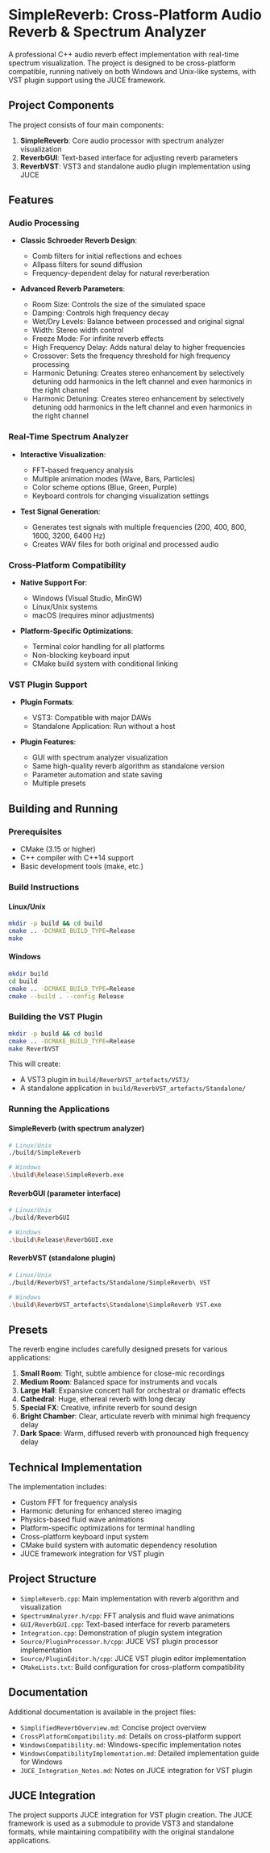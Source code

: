 # SimpleReverb: Cross-Platform Audio Reverb & Spectrum Analyzer

A professional C++ audio reverb effect implementation with real-time spectrum visualization. The project is designed to be cross-platform compatible, running natively on both Windows and Unix-like systems, with VST plugin support using the JUCE framework.

## Project Components

The project consists of four main components:

1. **SimpleReverb**: Core audio processor with spectrum analyzer visualization
2. **ReverbGUI**: Text-based interface for adjusting reverb parameters
3. **ReverbVST**: VST3 and standalone audio plugin implementation using JUCE

## Features

### Audio Processing

- **Classic Schroeder Reverb Design**:
  - Comb filters for initial reflections and echoes
  - Allpass filters for sound diffusion
  - Frequency-dependent delay for natural reverberation
  
- **Advanced Reverb Parameters**:
  - Room Size: Controls the size of the simulated space
  - Damping: Controls high frequency decay
  - Wet/Dry Levels: Balance between processed and original signal
  - Width: Stereo width control
  - Freeze Mode: For infinite reverb effects
  - High Frequency Delay: Adds natural delay to higher frequencies
  - Crossover: Sets the frequency threshold for high frequency processing
  - Harmonic Detuning: Creates stereo enhancement by selectively detuning odd harmonics in the left channel and even harmonics in the right channel
  - Harmonic Detuning: Creates stereo enhancement by selectively detuning odd harmonics in the left channel and even harmonics in the right channel

### Real-Time Spectrum Analyzer

- **Interactive Visualization**:
  - FFT-based frequency analysis
  - Multiple animation modes (Wave, Bars, Particles)
  - Color scheme options (Blue, Green, Purple)
  - Keyboard controls for changing visualization settings

- **Test Signal Generation**:
  - Generates test signals with multiple frequencies (200, 400, 800, 1600, 3200, 6400 Hz)
  - Creates WAV files for both original and processed audio

### Cross-Platform Compatibility

- **Native Support For**:
  - Windows (Visual Studio, MinGW)
  - Linux/Unix systems
  - macOS (requires minor adjustments)

- **Platform-Specific Optimizations**:
  - Terminal color handling for all platforms
  - Non-blocking keyboard input
  - CMake build system with conditional linking

### VST Plugin Support

- **Plugin Formats**:
  - VST3: Compatible with major DAWs
  - Standalone Application: Run without a host

- **Plugin Features**:
  - GUI with spectrum analyzer visualization
  - Same high-quality reverb algorithm as standalone version
  - Parameter automation and state saving
  - Multiple presets

## Building and Running

### Prerequisites

- CMake (3.15 or higher)
- C++ compiler with C++14 support
- Basic development tools (make, etc.)

### Build Instructions

#### Linux/Unix

```bash
mkdir -p build && cd build
cmake .. -DCMAKE_BUILD_TYPE=Release
make
```

#### Windows

```bash
mkdir build
cd build
cmake .. -DCMAKE_BUILD_TYPE=Release
cmake --build . --config Release
```

### Building the VST Plugin

```bash
mkdir -p build && cd build
cmake .. -DCMAKE_BUILD_TYPE=Release
make ReverbVST
```

This will create:
- A VST3 plugin in `build/ReverbVST_artefacts/VST3/`
- A standalone application in `build/ReverbVST_artefacts/Standalone/`

### Running the Applications

#### SimpleReverb (with spectrum analyzer)

```bash
# Linux/Unix
./build/SimpleReverb

# Windows
.\build\Release\SimpleReverb.exe
```

#### ReverbGUI (parameter interface)

```bash
# Linux/Unix
./build/ReverbGUI

# Windows
.\build\Release\ReverbGUI.exe
```

#### ReverbVST (standalone plugin)

```bash
# Linux/Unix
./build/ReverbVST_artefacts/Standalone/SimpleReverb\ VST

# Windows
.\build\ReverbVST_artefacts\Standalone\SimpleReverb VST.exe
```

## Presets

The reverb engine includes carefully designed presets for various applications:

1. **Small Room**: Tight, subtle ambience for close-mic recordings
2. **Medium Room**: Balanced space for instruments and vocals
3. **Large Hall**: Expansive concert hall for orchestral or dramatic effects
4. **Cathedral**: Huge, ethereal reverb with long decay
5. **Special FX**: Creative, infinite reverb for sound design
6. **Bright Chamber**: Clear, articulate reverb with minimal high frequency delay
7. **Dark Space**: Warm, diffused reverb with pronounced high frequency delay

## Technical Implementation

The implementation includes:

- Custom FFT for frequency analysis
- Harmonic detuning for enhanced stereo imaging
- Physics-based fluid wave animations
- Platform-specific optimizations for terminal handling
- Cross-platform keyboard input system
- CMake build system with automatic dependency resolution
- JUCE framework integration for VST plugin

## Project Structure

- `SimpleReverb.cpp`: Main implementation with reverb algorithm and visualization
- `SpectrumAnalyzer.h/cpp`: FFT analysis and fluid wave animations
- `GUI/ReverbGUI.cpp`: Text-based interface for reverb parameters
- `Integration.cpp`: Demonstration of plugin system integration
- `Source/PluginProcessor.h/cpp`: JUCE VST plugin processor implementation
- `Source/PluginEditor.h/cpp`: JUCE VST plugin editor implementation
- `CMakeLists.txt`: Build configuration for cross-platform compatibility

## Documentation

Additional documentation is available in the project files:

- `SimplifiedReverbOverview.md`: Concise project overview
- `CrossPlatformCompatibility.md`: Details on cross-platform support
- `WindowsCompatibility.md`: Windows-specific implementation notes
- `WindowsCompatibilityImplementation.md`: Detailed implementation guide for Windows
- `JUCE_Integration_Notes.md`: Notes on JUCE integration for VST plugin

## JUCE Integration

The project supports JUCE integration for VST plugin creation. The JUCE framework is used as a submodule to provide VST3 and standalone formats, while maintaining compatibility with the original standalone applications.
